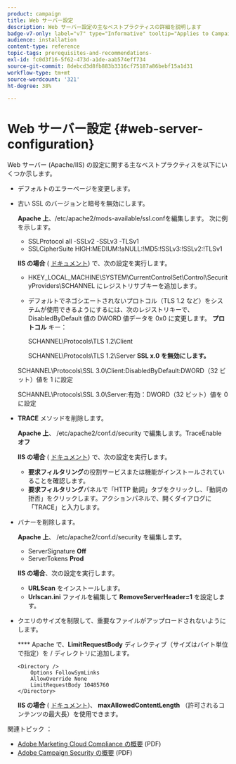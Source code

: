 ```yaml
---
product: campaign
title: Web サーバー設定
description: Web サーバー設定の主なベストプラクティスの詳細を説明します
badge-v7-only: label="v7" type="Informative" tooltip="Applies to Campaign Classic v7 only"
audience: installation
content-type: reference
topic-tags: prerequisites-and-recommendations-
exl-id: fc0d3f16-5f62-473d-a1de-aab574eff734
source-git-commit: 8debcd3d8fb883b3316cf75187a86bebf15a1d31
workflow-type: tm+mt
source-wordcount: '321'
ht-degree: 38%

---
```


# Web サーバー設定 {#web-server-configuration}



Web サーバー (Apache/IIS) の設定に関する主なベストプラクティスを以下にいくつか示します。

* デフォルトのエラーページを変更します。

* 古い SSL のバージョンと暗号を無効にします。

   **Apache 上**、/etc/apache2/mods-available/ssl.confを編集します。 次に例を示します。

   * SSLProtocol all -SSLv2 -SSLv3 -TLSv1
   * SSLCipherSuite HIGH:MEDIUM:!aNULL:!MD5:!SSLv3:!SSLv2:!TLSv1

   **IIS の場合** ( [ドキュメント](https://support.microsoft.com/en-us/kb/245030)) で、次の設定を実行します。

   * HKEY_LOCAL_MACHINE\SYSTEM\CurrentControlSet\Control\SecurityProviders\SCHANNEL にレジストリサブキーを追加します。
   * デフォルトでネゴシエートされないプロトコル（TLS 1.2 など）をシステムが使用できるようにするには、次のレジストリキーで、DisabledByDefault 値の DWORD 値データを 0x0 に変更します。 **プロトコル** キー：

      SCHANNEL\Protocols\TLS 1.2\Client

      SCHANNEL\Protocols\TLS 1.2\Server
   **SSL x.0 を無効にします。**

   SCHANNEL\Protocols\SSL 3.0\Client:DisabledByDefault:DWORD（32 ビット）値を 1 に設定

   SCHANNEL\Protocols\SSL 3.0\Server:有効：DWORD（32 ビット）値を 0 に設定

* **TRACE** メソッドを削除します。

   **Apache 上**、 /etc/apache2/conf.d/security で編集します。TraceEnable **オフ**

   **IIS の場合** ( [ドキュメント](https://www.iis.net/configreference/system.webserver/security/requestfiltering/verbs)) で、次の設定を実行します。

   * **要求フィルタリング**&#x200B;の役割サービスまたは機能がインストールされていることを確認します。
   * **要求フィルタリング**&#x200B;パネルで「HTTP 動詞」タブをクリックし、「動詞の拒否」をクリックします。アクションパネルで、開くダイアログに「TRACE」と入力します。

* バナーを削除します。

   **Apache 上**、 /etc/apache2/conf.d/security を編集します。

   * ServerSignature **Off**
   * ServerTokens **Prod**

   **IIS の場合**、次の設定を実行します。

   * **URLScan** をインストールします。
   * **Urlscan.ini** ファイルを編集して **RemoveServerHeader=1** を設定します。


* クエリのサイズを制限して、重要なファイルがアップロードされないようにします。

   **** Apache で、**LimitRequestBody** ディレクティブ（サイズはバイト単位で指定）を / ディレクトリに追加します。

   ```
   <Directory />
       Options FollowSymLinks
       AllowOverride None
       LimitRequestBody 10485760
   </Directory>
   ```

   **IIS の場合** ( [ドキュメント](https://www.iis.net/configreference/system.webserver/security/requestfiltering/requestlimits))、 **maxAllowedContentLength** （許可されるコンテンツの最大長）を使用できます。

関連トピック ： 

* [Adobe Marketing Cloud Compliance の概要](https://experienceleague.adobe.com/docs/core-services/assets/Adobe-Marketing-Cloud-Privacy-and-Security-Overview.pdf) (PDF)
* [Adobe Campaign Security の概要](https://www.adobe.com/content/dam/cc/en/security/pdfs/ADB-CampaignSecurity-WP.pdf) (PDF)
